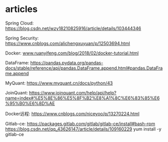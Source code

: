 # articles

Spring Cloud: https://blog.csdn.net/wzy18210825916/article/details/103444346

Spring Security: https://www.cnblogs.com/alichengxuyuan/p/12503694.html

Docker: www.ruanyifeng.com/blog/2018/02/docker-tutorial.html

DataFrame: https://pandas.pydata.org/pandas-docs/stable/reference/api/pandas.DataFrame.append.html#pandas.DataFrame.append

MyQuant: https://www.myquant.cn/docs/python/43

JoinQuant: https://www.joinquant.com/help/api/help?name=index#%E5%8E%86%E5%8F%B2%E8%A1%8C%E6%83%85%E6%95%B0%E6%8D%AE

Docker远程: https://www.cnblogs.com/niceyoo/p/13270224.html

Gitlab-ce: https://packages.gitlab.com/gitlab/gitlab-ce/install#bash-rpm
https://blog.csdn.net/qq_43626147/article/details/109160229
yum install -y gitlab-ce
